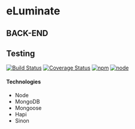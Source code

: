 # eLuminate

## BACK-END

## Testing
[![Build Status](https://travis-ci.org/greygatch/eLuminate-node.svg?branch=master)](https://travis-ci.org/greygatch/eLuminate-node)
[![Coverage Status](https://coveralls.io/repos/greygatch/eLuminate-node/badge.svg)](https://coveralls.io/r/greygatch/eLuminate-node)
[![npm](https://img.shields.io/npm/v/npm.svg)]()
[![node](https://img.shields.io/node/v/gh-badges.svg)]()
#### Technologies
- Node
- MongoDB
- Mongoose
- Hapi
- Sinon
